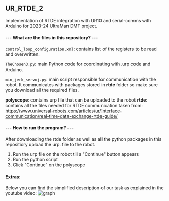 ## UR_RTDE_2
Implementation of RTDE integration with UR10 and serial-comms with Arduino for 2023-24 UltraMan DMT project.

#### --- What are the files in this repository? ---
`control_loop_configuration.xml`: contains list of the registers to be read and overwritten.

`TheChosen3.py`: main Python code for coordinating with .urp code and Arduino.

`min_jerk_servoj.py`: main script responsible for communication with the robot. It communicates with packages stored in **rtde** folder so make sure you download all the required files.

__polyscope__: contains urp file that can be uploaded to the robot
__rtde__: contains all the files needed for RTDE communication taken from: 
https://www.universal-robots.com/articles/ur/interface-communication/real-time-data-exchange-rtde-guide/

#### --- How to run the program? ---
After downloading the rtde folder as well as all the python packages in this repositiory upload the urp. file to the robot.
1) Run the urp file on the robot till a "Continue" button appears
2) Run the python script
3) Click "Continue" on the polyscope

#### Extras: 
 Below you can find the simplified description of our task as explained in the youtube video: 
![graph](https://user-images.githubusercontent.com/72759092/128363193-1e1929cd-c6dc-430f-9e93-6e97f150e4e4.jpg)

